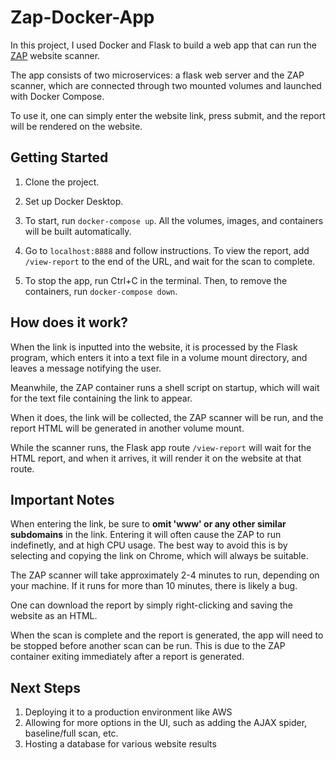 # Zap-Docker-App

In this project, I used Docker and Flask to build a web app that can run the [ZAP](https://www.zaproxy.org/docs/docker/full-scan/) website scanner.

The app consists of two microservices: a flask web server and the ZAP scanner, which are connected through two mounted volumes and launched with Docker Compose. 

To use it, one can simply enter the website link, press submit, and the report will be rendered on the website.

## Getting Started

1) Clone the project.

2) Set up Docker Desktop.

3) To start, run `docker-compose up`. All the volumes, images, and containers will be built automatically.

4) Go to `localhost:8888` and follow instructions. To view the report, add `/view-report` to the end of the URL, and wait for the scan to complete.

5) To stop the app, run Ctrl+C in the terminal. Then, to remove the containers, run `docker-compose down`.

## How does it work?

When the link is inputted into the website, it is processed by the Flask program, which enters it into a text file in a volume mount directory, and leaves a message notifying the user.

Meanwhile, the ZAP container runs a shell script on startup, which will wait for the text file containing the link to appear. 

When it does, the link will be collected, the ZAP scanner will be run, and the report HTML will be generated in another volume mount.

While the scanner runs, the Flask app route `/view-report` will wait for the HTML report, and when it arrives, it will render it on the website at that route. 

## Important Notes

When entering the link, be sure to **omit 'www' or any other similar subdomains** in the link. Entering it will often cause the ZAP to run indefinetly, and at high CPU usage. The best way to avoid this is by selecting and copying the link on Chrome, which will always be suitable. 

The ZAP scanner will take approximately 2-4 minutes to run, depending on your machine. If it runs for more than 10 minutes, there is likely a bug. 

One can download the report by simply right-clicking and saving the website as an HTML. 

When the scan is complete and the report is generated, the app will need to be stopped before another scan can be run. This is due to the ZAP container exiting immediately after a report is generated. 

## Next Steps

1) Deploying it to a production environment like AWS
2) Allowing for more options in the UI, such as adding the AJAX spider, baseline/full scan, etc.
3) Hosting a database for various website results